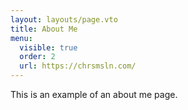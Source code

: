 ```yaml
---
layout: layouts/page.vto
title: About Me
menu:
  visible: true
  order: 2
  url: https://chrsmsln.com/
---
```


This is an example of an about me page.

